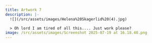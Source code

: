 ```yaml
---
title: Artwork 7
description: |-
  ![](/src/assets/images/Helena%20Skagerlid%20(4).jpg)

  > Oh lord I am tired of all this.... Just work please?
image: /src/assets/images/Screenshot 2025-07-19 at 16.18.40.png
---
```

